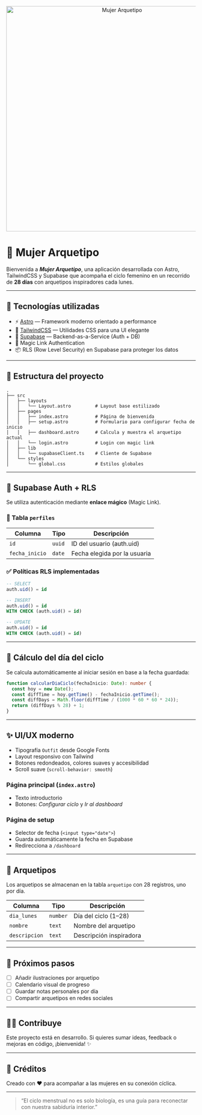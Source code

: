 <p align="center">
  <img src="/mujer-arquetipo.png" alt="Mujer Arquetipo" width="600" />
</p>

# 🌸 Mujer Arquetipo

Bienvenida a **_Mujer Arquetipo_**, una aplicación desarrollada con Astro, TailwindCSS y Supabase que acompaña el ciclo femenino en un recorrido de **28 días** con arquetipos inspiradores cada lunes.

---

## 🚀 Tecnologías utilizadas

- ⚡️ [Astro](https://astro.build/) — Framework moderno orientado a performance
- 🎨 [TailwindCSS](https://tailwindcss.com/) — Utilidades CSS para una UI elegante
- 🧠 [Supabase](https://supabase.com/) — Backend-as-a-Service (Auth + DB)
- 📨 Magic Link Authentication
- 📦 RLS (Row Level Security) en Supabase para proteger los datos

---

## 📁 Estructura del proyecto

```
.
├── src
│   ├── layouts
│   │   └── Layout.astro         # Layout base estilizado
│   ├── pages
│   │   ├── index.astro          # Página de bienvenida
│   │   ├── setup.astro          # Formulario para configurar fecha de inicio
│   │   ├── dashboard.astro      # Calcula y muestra el arquetipo actual
│   │   └── login.astro          # Login con magic link
│   ├── lib
│   │   └── supabaseClient.ts    # Cliente de Supabase
│   └── styles
│       └── global.css           # Estilos globales
```

---

## 🔐 Supabase Auth + RLS

Se utiliza autenticación mediante **enlace mágico** (Magic Link).

### 🧱 Tabla `perfiles`

| Columna        | Tipo   | Descripción                  |
| -------------- | ------ | ---------------------------- |
| `id`           | `uuid` | ID del usuario (auth.uid)    |
| `fecha_inicio` | `date` | Fecha elegida por la usuaria |

### ✅ Políticas RLS implementadas

```sql
-- SELECT
auth.uid() = id

-- INSERT
auth.uid() = id
WITH CHECK (auth.uid() = id)

-- UPDATE
auth.uid() = id
WITH CHECK (auth.uid() = id)
```

---

## 🧠 Cálculo del día del ciclo

Se calcula automáticamente al iniciar sesión en base a la fecha guardada:

```ts
function calcularDiaCiclo(fechaInicio: Date): number {
  const hoy = new Date();
  const diffTime = hoy.getTime() - fechaInicio.getTime();
  const diffDays = Math.floor(diffTime / (1000 * 60 * 60 * 24));
  return (diffDays % 28) + 1;
}
```

---

## ✨ UI/UX moderno

- Tipografía `Outfit` desde Google Fonts
- Layout responsivo con Tailwind
- Botones redondeados, colores suaves y accesibilidad
- Scroll suave (`scroll-behavior: smooth`)

### Página principal (`index.astro`)

- Texto introductorio
- Botones: _Configurar ciclo_ y _Ir al dashboard_

### Página de setup

- Selector de fecha (`<input type="date">`)
- Guarda automáticamente la fecha en Supabase
- Redirecciona a `/dashboard`

---

## 📆 Arquetipos

Los arquetipos se almacenan en la tabla `arquetipo` con 28 registros, uno por día.

| Columna       | Tipo     | Descripción             |
| ------------- | -------- | ----------------------- |
| `dia_lunes`   | `number` | Día del ciclo (1–28)    |
| `nombre`      | `text`   | Nombre del arquetipo    |
| `descripcion` | `text`   | Descripción inspiradora |

---

## 🧪 Próximos pasos

- [ ] Añadir ilustraciones por arquetipo
- [ ] Calendario visual de progreso
- [ ] Guardar notas personales por día
- [ ] Compartir arquetipos en redes sociales

---

## 🧘‍♀️ Contribuye

Este proyecto está en desarrollo. Si quieres sumar ideas, feedback o mejoras en código, ¡bienvenida! ✨

---

## 💖 Créditos

Creado con ❤️ para acompañar a las mujeres en su conexión cíclica.

---

> “El ciclo menstrual no es solo biología, es una guía para reconectar con nuestra sabiduría interior.”
